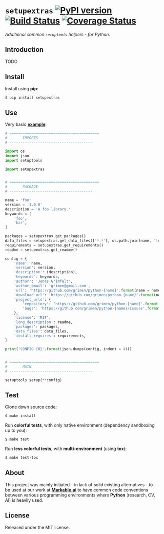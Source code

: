 
# `setupextras` [![PyPI version](https://badge.fury.io/py/setupextras.svg)](https://badge.fury.io/py/setupextras) [![Build Status](https://travis-ci.com/grimen/python-setupextras.svg?branch=master)](https://travis-ci.com/grimen/python-setupextras) [![Coverage Status](https://codecov.io/gh/grimen/python-setupextras/branch/master/graph/badge.svg)](https://codecov.io/gh/grimen/python-setupextras)

*Additional common `setuptools` helpers - for Python.*

## Introduction

TODO


## Install

Install using **pip**:

```sh
$ pip install setupextras
```


## Use

Very basic **[example](https://github.com/grimen/python-setupextras/tree/master/examples/basic.py)**:

```python
# =========================================
#       IMPORTS
# --------------------------------------

import os
import json
import setuptools

import setupextras


# =========================================
#       PACKAGE
# --------------------------------------

name = 'foo'
version = '1.0.0'
description = 'A foo library.'
keywords = [
    'foo',
    'bar',
]

packages = setupextras.get_packages()
data_files = setupextras.get_data_files(['*.*'], os.path.join(name, 'tests', '__fixtures__'))
requirements = setupextras.get_requirements()
readme = setupextras.get_readme()

config = {
    'name': name,
    'version': version,
    'description': (description),
    'keywords': keywords,
    'author': 'Jonas Grimfelt',
    'author_email': 'grimen@gmail.com',
    'url': 'https://github.com/grimen/python-{name}'.format(name = name),
    'download_url': 'https://github.com/grimen/python-{name}'.format(name = name),
    'project_urls': {
        'repository': 'https://github.com/grimen/python-{name}'.format(name = name),
        'bugs': 'https://github.com/grimen/python-{name}/issues'.format(name = name),
    },
    'license': 'MIT',
    'long_description': readme,
    'packages': packages,
    'data_files': data_files,
    'install_requires': requirements,
}

print('CONFIG {0}'.format(json.dumps(config, indent = 4)))


# =========================================
#       MAIN
# --------------------------------------

setuptools.setup(**config)
```


## Test

Clone down source code:

```sh
$ make install
```

Run **colorful tests**, with only native environment (dependency sandboxing up to you):

```sh
$ make test
```

Run **less colorful tests**, with **multi-environment** (using **tox**):

```sh
$ make test-tox
```


## About

This project was mainly initiated - in lack of solid existing alternatives - to be used at our work at **[Markable.ai](https://markable.ai)** to have common code conventions between various programming environments where **Python** (research, CV, AI) is heavily used.


## License

Released under the MIT license.
